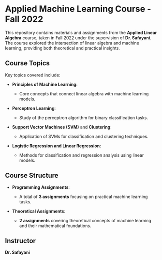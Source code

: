 # Applied Machine Learning Course - Fall 2022

This repository contains materials and assignments from the **Applied Linear Algebra** course, taken in Fall 2022 under the supervision of **Dr. Safayani**. The course explored the intersection of linear algebra and machine learning, providing both theoretical and practical insights.

## Course Topics

Key topics covered include:

- **Principles of Machine Learning**: 
  - Core concepts that connect linear algebra with machine learning models.
  
- **Perceptron Learning**: 
  - Study of the perceptron algorithm for binary classification tasks.

- **Support Vector Machines (SVM)** and **Clustering**: 
  - Application of SVMs for classification and clustering techniques.

- **Logistic Regression and Linear Regression**: 
  - Methods for classification and regression analysis using linear models.

## Course Structure

- **Programming Assignments**: 
  - A total of **3 assignments** focusing on practical machine learning tasks.
  
- **Theoretical Assignments**: 
  - **2 assignments** covering theoretical concepts of machine learning and their mathematical foundations.

## Instructor

**Dr. Safayani**
